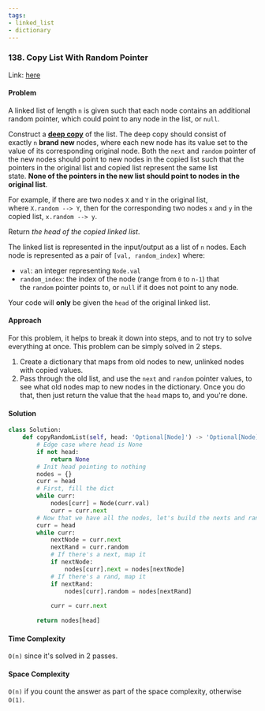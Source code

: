 ```yaml
---
tags:
- linked_list
- dictionary
---
```

### 138. Copy List With Random Pointer

Link: [here](https://leetcode.com/problems/copy-list-with-random-pointer/description/)

#### Problem
A linked list of length `n` is given such that each node contains an additional random pointer, which could point to any node in the list, or `null`.

Construct a [**deep copy**](https://en.wikipedia.org/wiki/Object_copying#Deep_copy) of the list. The deep copy should consist of exactly `n` **brand new** nodes, where each new node has its value set to the value of its corresponding original node. Both the `next` and `random` pointer of the new nodes should point to new nodes in the copied list such that the pointers in the original list and copied list represent the same list state. **None of the pointers in the new list should point to nodes in the original list**.

For example, if there are two nodes `X` and `Y` in the original list, where `X.random --> Y`, then for the corresponding two nodes `x` and `y` in the copied list, `x.random --> y`.

Return _the head of the copied linked list_.

The linked list is represented in the input/output as a list of `n` nodes. Each node is represented as a pair of `[val, random_index]` where:

- `val`: an integer representing `Node.val`
- `random_index`: the index of the node (range from `0` to `n-1`) that the `random` pointer points to, or `null` if it does not point to any node.

Your code will **only** be given the `head` of the original linked list.

#### Approach
For this problem, it helps to break it down into steps, and to not try to solve everything at once. This problem can be simply solved in 2 steps.
1. Create a dictionary that maps from old nodes to new, unlinked nodes with copied values.
2. Pass through the old list, and use the `next` and `random` pointer values, to see what old nodes map to new nodes in the dictionary. 
Once you do that, then just return the value that the `head` maps to, and you're done.

#### Solution
```python 
class Solution:
    def copyRandomList(self, head: 'Optional[Node]') -> 'Optional[Node]':
        # Edge case where head is None
        if not head:
            return None
        # Init head pointing to nothing
        nodes = {}
        curr = head
        # First, fill the dict
        while curr:
            nodes[curr] = Node(curr.val)
            curr = curr.next
        # Now that we have all the nodes, let's build the nexts and rands
        curr = head
        while curr:
            nextNode = curr.next
            nextRand = curr.random
            # If there's a next, map it
            if nextNode:
                nodes[curr].next = nodes[nextNode]
            # If there's a rand, map it
            if nextRand:
                nodes[curr].random = nodes[nextRand]
            
            curr = curr.next
        
        return nodes[head]
```

#### Time Complexity
`O(n)` since it's solved in 2 passes.

#### Space Complexity
`O(n)` if you count the answer as part of the space complexity, otherwise `O(1)`.